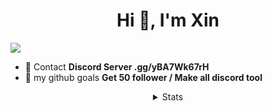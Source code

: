 <h1 align="center">Hi 👋, I'm Xin</h1> 

<a href="https://hits.seeyoufarm.com"><img src="https://hits.seeyoufarm.com/api/count/incr/badge.svg?url=https%3A%2F%2Fgithub.com%2FXinGodDev%2FXinGodDev&count_bg=%2323272A&title_bg=%2323272A&icon=discord.svg&icon_color=%237289DA&title=Views&edge_flat=true"/></a>

- 💈 Contact **Discord Server .gg/yBA7Wk67rH**
- 💈 my github goals **Get 50 follower / Make all discord tool**

<details style='text-align: center;' align='center'>
<summary> Stats </summary>
<p style="text-align: center;"align="center"><a href="https://github.com/XinOnGithub"><img align="center" src="https://github-readme-stats.vercel.app/api?username=XinOnGithub&show_icons=true&include_all_commits=true&show_icons=true&title_color=fff&icon_color=79ff97&text_color=9f9f9f&bg_color=151515" alt="stats" /></a></p>
